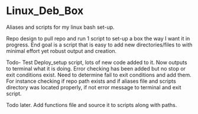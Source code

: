 # Linux_Deb_Box
Aliases and scripts for my linux bash set-up. 

Repo design to pull repo and run 1 script to set-up a box the way I want it in progress. End goal is a script that is easy to add new directories/files to with minimal effort yet robust output and creation.

Todo-
Test Deploy_setup script, lots of new code added to it. Now outputs to terminal what it is doing. Error checking has been added
but no stop or exit conditions exist. Need to determine fail to exit conditions and add them. For instance checking if repo path
exists and if aliases file and scripts directory was located properly, if not error message to terminal and exit script.

Todo later. Add functions file and source it to scripts along with paths.
